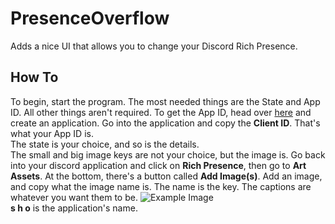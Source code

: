 # PresenceOverflow
Adds a nice UI that allows you to change your Discord Rich Presence.

## How To
To begin, start the program. The most needed things are the State and App ID. All other things aren't required. To get the App ID, head over [here](https://www.discordapp.com/developers) and create an application. Go into the application and copy the **Client ID**. That's what your App ID is. <br>
The state is your choice, and so is the details. <br>
The small and big image keys are not your choice, but the image is. Go back into your discord application and click on **Rich Presence**, then go to **Art Assets**. At the bottom, there's a button called **Add Image(s)**. Add an image, and copy what the image name is. The name is the key. The captions are whatever you want them to be.
![Example Image](https://github.com/woahoverflow/PresenceOverflow/blob/master/img.png "Example Image")<br>
**s h o** is the application's name.

